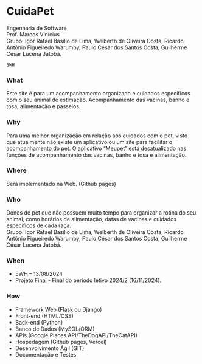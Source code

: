 # CuidaPet
Engenharia de Software <br>
Prof. Marcos Vinícius <br>
Grupo:
Igor Rafael Basilio de Lima,
Welberth de Oliveira Costa,
Ricardo Antônio Figueiredo Warumby,
Paulo César dos Santos Costa,
Guilherme César Lucena Jatobá.

	5WH	

<h3>What</h3>

Este site é para um acompanhamento organizado e cuidados específicos com o seu animal de estimação. Acompanhamento das vacinas, banho e tosa, alimentação e passeios.

<h3>Why</h3>

Para uma melhor organização em relação aos cuidados com o pet, visto que atualmente não existe um aplicativo ou um site para facilitar o acompanhamento do pet. O aplicativo “Meupet” está desatualizado nas funções de acompanhamento das vacinas, banho e tosa e alimentação.

<h3>Where</h3>

Será implementado na Web. (Github pages)

<h3>Who</h3>

Donos de pet que não possuem muito tempo para organizar a rotina do seu animal, como horários de alimentação, datas de vacinas e cuidados específicos de cada raça. <br>
Grupo: Igor Rafael Basilio de Lima, Welberth de Oliveira Costa, Ricardo Antônio Figueiredo Warumby, Paulo César dos Santos Costa, Guilherme César Lucena Jatobá.

<h3>When</h3>

- 5WH – 13/08/2024 <br>
- Projeto Final - Final do período letivo 2024/2 (16/11/2024).

<h3>How</h3>
 
- Framework Web (Flask ou Django) <br>
- Front-end (HTML/CSS) <br>
- Back-end (Python) <br>
- Banco de Dados (MySQL/ORM) <br>
- APIs (Google Places API/TheDogAPI/TheCatAPI) <br>
- Hospedagem (Github pages, Vercel) <br>
- Desenvolvimento Ágil (GIT) <br>
- Documentação e Testes <br>

